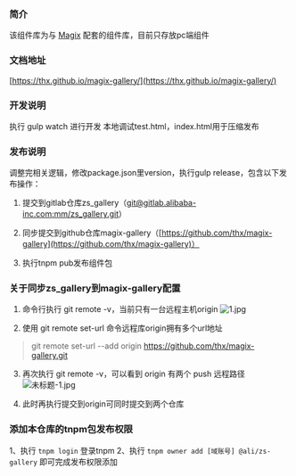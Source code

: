 ### 简介
该组件库为与 [Magix](https://github.com/thx/magix) 配套的组件库，目前只存放pc端组件

### 文档地址
[https://thx.github.io/magix-gallery/](https://thx.github.io/magix-gallery/)

### 开发说明
执行 gulp watch 进行开发
本地调试test.html，index.html用于压缩发布


### 发布说明
调整完相关逻辑，修改package.json里version，执行gulp release，包含以下发布操作：
1. 提交到gitlab仓库zs_gallery（[git@gitlab.alibaba-inc.com:mm/zs_gallery.git](http://gitlab.alibaba-inc.com/mm/zs_gallery)）

2. 同步提交到github仓库magix-gallery（[https://github.com/thx/magix-gallery](https://github.com/thx/magix-gallery)）

3. 执行tnpm pub发布组件包


### 关于同步zs_gallery到magix-gallery配置
1. 命令行执行 git remote -v，当前只有一台远程主机origin
![1.jpg](https://img.alicdn.com/tfs/TB1E7iYbGSs3KVjSZPiXXcsiVXa-978-104.jpg) 

2. 使用 git remote set-url 命令远程库origin拥有多个url地址
> git remote set-url --add origin https://github.com/thx/magix-gallery.git

3. 再次执行 git remote -v，可以看到 origin 有两个 push 远程路径
![未标题-1.jpg](https://img.alicdn.com/tfs/TB1iouObUWF3KVjSZPhXXXclXXa-993-144.jpg) 

4. 此时再执行提交到origin可同时提交到两个仓库

### 添加本仓库的tnpm包发布权限
1、执行 `tnpm login` 登录tnpm
2、执行 `tnpm owner add [域账号] @ali/zs-gallery` 即可完成发布权限添加

